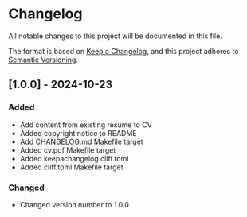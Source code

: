 # Changelog

All notable changes to this project will be documented in this file.

The format is based on [Keep a Changelog](https://keepachangelog.com/en/1.0.0/),
and this project adheres to [Semantic Versioning](https://semver.org/spec/v2.0.0.html).

## [1.0.0] - 2024-10-23

### Added

- Add content from existing resume to CV
- Added copyright notice to README
- Add CHANGELOG.md Makefile target
- Added cv.pdf Makefile target
- Added keepachangelog cliff.toml
- Added cliff.toml Makefile target

### Changed

- Changed version number to 1.0.0


<!-- generated by git-cliff -->
